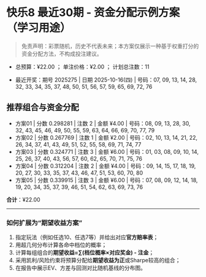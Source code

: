 # 快乐8 最近30期 - 资金分配示例方案（学习用途）

> 免责声明：彩票随机，历史不代表未来；本方案仅展示一种基于权重打分的资金分配方法，不构成投注建议。

- 总预算：¥22.00 ； 单注价格：¥2.00 ； 计划总注数：11

- 最近开奖：期号 2025275 | 日期 2025-10-16(四) | 号码：07, 09, 13, 14, 28, 32, 33, 34, 35, 37, 48, 50, 51, 56, 57, 59, 65, 69, 72, 76


## 推荐组合与资金分配

- 方案01 | 分数 0.298281 | 注数   2 | 金额 ¥4.00 | 号码：08, 09, 13, 28, 30, 32, 43, 45, 46, 49, 50, 55, 59, 63, 64, 66, 69, 70, 77, 79
- 方案02 | 分数 0.267769 | 注数   1 | 金额 ¥2.00 | 号码：02, 10, 13, 14, 21, 22, 26, 34, 37, 41, 43, 49, 51, 52, 55, 58, 69, 71, 74, 77
- 方案03 | 分数 0.324771 | 注数   3 | 金额 ¥6.00 | 号码：01, 03, 08, 09, 10, 14, 25, 26, 37, 40, 43, 56, 57, 60, 62, 65, 70, 71, 75, 76
- 方案04 | 分数 0.312204 | 注数   2 | 金额 ¥4.00 | 号码：09, 14, 15, 17, 18, 19, 20, 27, 30, 33, 35, 37, 43, 46, 47, 51, 53, 60, 70, 80
- 方案05 | 分数 0.339915 | 注数   3 | 金额 ¥6.00 | 号码：07, 08, 09, 12, 14, 18, 19, 20, 34, 35, 37, 39, 46, 51, 54, 62, 63, 69, 73, 76

**合计**：¥22.00


---
### 如何扩展为“期望收益方案”

1) 指定玩法（例如任选10、任选7等）并给出对应**官方赔率表**；
2) 用超几何分布计算各命中档位的概率；
3) 计算每组组合的**期望收益=∑(档位概率×对应奖金) - 注金**；
4) 采用凯利/风险约束将预算分配给**期望收益为正**或Sharpe较高的组合；
5) 在报告中展示EV、方差与回测对比随机基线的分布图。